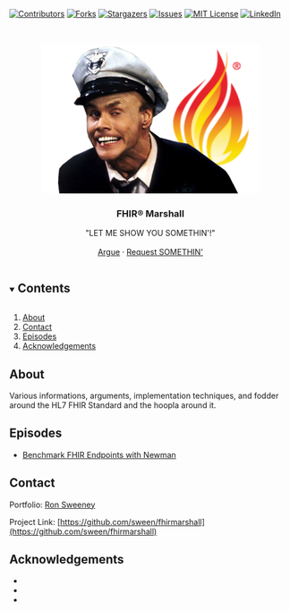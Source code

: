 
<!--
*** Thanks for checking out the Best-README-Template. If you have a suggestion
*** that would make this better, please fork the repo and create a pull request
*** or simply open an issue with the tag "enhancement".
*** Thanks again! Now go create something AMAZING! :D
***
***
***
*** To avoid retyping too much info. Do a search and replace for the following:
*** sween, repo_name, twitter_handle, email, project_title, project_description
-->



<!-- PROJECT SHIELDS -->
<!--
*** I'm using markdown "reference style" links for readability.
*** Reference links are enclosed in brackets [ ] instead of parentheses ( ).
*** See the bottom of this document for the declaration of the reference variables
*** for contributors-url, forks-url, etc. This is an optional, concise syntax you may use.
*** https://www.markdownguide.org/basic-syntax/#reference-style-links
-->
[![Contributors][contributors-shield]][contributors-url]
[![Forks][forks-shield]][forks-url]
[![Stargazers][stars-shield]][stars-url]
[![Issues][issues-shield]][issues-url]
[![MIT License][license-shield]][license-url]
[![LinkedIn][linkedin-shield]][linkedin-url]




<!-- PROJECT LOGO -->
<br />
<p align="center">
  <a href="https://github.com/sween/fhirmarshall">
    <img src="https://github.com/sween/fhirmarshall/raw/main/assets/fhir_marshall.png" alt="Logo">
  </a>

  <h3 align="center">FHIR® Marshall</h3>

  <p align="center">
    "LET ME SHOW YOU SOMETHIN'!"
    <br />
    <br />
    <a href="https://github.com/sween/fhirmarshall/issues">Argue</a>
    ·
    <a href="https://github.com/sween/fhirmarshall/issues">Request SOMETHIN'</a>
  </p>
</p>



<!-- TABLE OF CONTENTS -->
<details open="open">
  <summary><h2 style="display: inline-block">Contents</h2></summary>
  <ol>
    <li>
      <a href="#about">About</a>
    </li>
    <li><a href="#contact">Contact</a></li>
    <li><a href="#episodes">Episodes</a></li>
    <li><a href="#acknowledgements">Acknowledgements</a></li>
  </ol>
</details>

## About  
Various informations, arguments, implementation techniques, and fodder around the HL7 FHIR Standard and the hoopla around it.
<!-- CONTACT -->

## Episodes  
* [Benchmark FHIR Endpoints with Newman](https://github.com/sween/fhirmarshall/tree/main/episodes/fhirmarshall_hello_newman)
  

## Contact  

Portfolio: [Ron Sweeney](https://www.ronsween.com)

Project Link: [https://github.com/sween/fhirmarshall](https://github.com/sween/fhirmarshall)



<!-- ACKNOWLEDGEMENTS -->
## Acknowledgements

* []()
* []()
* []()





<!-- MARKDOWN LINKS & IMAGES -->
<!-- https://www.markdownguide.org/basic-syntax/#reference-style-links -->
[contributors-shield]: https://img.shields.io/github/contributors/sween/fhirmarshall.svg?style=for-the-badge
[contributors-url]: https://github.com/sween/fhirmarshall/graphs/contributors
[forks-shield]: https://img.shields.io/github/forks/sween/fhirmarshall.svg?style=for-the-badge
[forks-url]: https://github.com/sween/fhirmarshall/network/members
[stars-shield]: https://img.shields.io/github/stars/sween/fhirmarshall.svg?style=for-the-badge
[stars-url]: https://github.com/sween/fhirmarshall/stargazers
[issues-shield]: https://img.shields.io/github/issues/sween/fhirmarshall.svg?style=for-the-badge
[issues-url]: https://github.com/sween/fhirmarshall/issues
[license-shield]: https://img.shields.io/github/license/sween/fhirmarshall.svg?style=for-the-badge
[license-url]: https://github.com/sween/fhirmarshall/blob/master/LICENSE.txt
[linkedin-shield]: https://img.shields.io/badge/-LinkedIn-black.svg?style=for-the-badge&logo=linkedin&colorB=555
[linkedin-url]: https://linkedin.com/in/ronsweeney